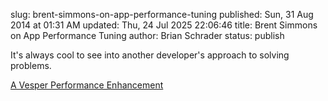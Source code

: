 slug: brent-simmons-on-app-performance-tuning
published: Sun, 31 Aug 2014 at 01:31 AM
updated: Thu, 24 Jul 2025 22:06:46 
title: Brent Simmons on App Performance Tuning
author: Brian Schrader
status: publish

It's always cool to see into another developer's approach to solving problems.

[A Vesper Performance Enhancement](http://inessential.com/2014/08/28/a_vesper_performance_enhancement)